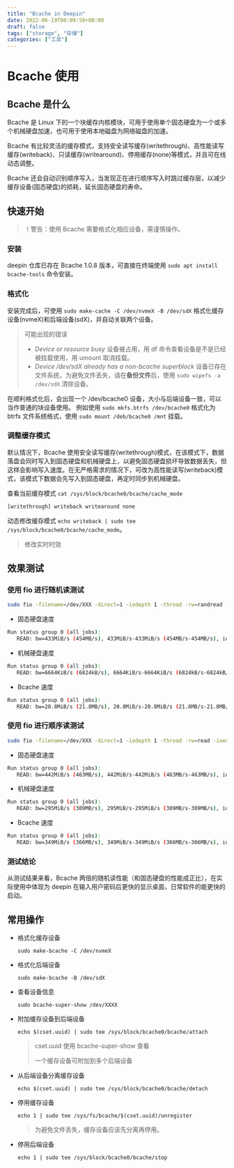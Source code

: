 ```yaml
---
title: "Bcache in Deepin"
date: 2022-06-19T00:09:58+08:00
draft: false
tags: ["storage", "存储"]
categories: ["工具"]
---
```


# Bcache 使用

## Bcache 是什么

Bcache 是 Linux 下的一个块缓存内核模块，可用于使用单个固态硬盘为一个或多个机械硬盘加速，也可用于使用本地磁盘为网络磁盘的加速。

Bcache 有比较灵活的缓存模式，支持安全读写缓存(writethrough)、高性能读写缓存(writeback)、只读缓存(writearound)、停用缓存(none)等模式，并且可在线动态调整。

Bcache 还会自动识别顺序写入，当发现正在进行顺序写入时跳过缓存层，以减少缓存设备(固态硬盘)的损耗，延长固态硬盘的寿命。

## 快速开始

> ！警告：使用 Bcache 需要格式化相应设备，需谨慎操作。

### 安装

deepin 仓库已存在 Bcache 1.0.8 版本，可直接在终端使用 `sudo apt install bcache-tools` 命令安装。

### 格式化

安装完成后，可使用 `sudo make-cache -C /dev/nvmeX -B /dev/sdX` 格式化缓存设备(nvmeX)和后端设备(sdX)，并自动关联两个设备。

> 可能出现的错误
>
> - _Device or resource busy_ 设备被占用，用 df 命令查看设备是不是已经被挂载使用，用 umount 取消挂载。
> - _Device /dev/sdX already has a non-bcache superblock_ 设备已存在文件系统，为避免文件丢失，请在**备份文件**后，使用 `sudo wipefs -a /dev/sdX` 清除设备。

在顺利格式化后，会出现一个 /dev/bcache0 设备，大小与后端设备一致，可以当作普通的块设备使用。
例如使用 `sudo mkfs.btrfs /dev/bcache0` 格式化为 btrfs 文件系统格式，使用 `sudo mount /deb/bcache0 /mnt` 挂载。

### 调整缓存模式

默认情况下，Bcache 使用安全读写缓存(writethrough)模式，在该模式下，数据落盘会同时写入到固态硬盘和机械硬盘上，以避免固态硬盘损坏导致数据丢失，但这样会影响写入速度。在无严格需求的情况下，可改为高性能读写(writeback)模式，该模式下数据会先写入到固态硬盘，再定时同步到机械硬盘。

查看当前缓存模式 `cat /sys/block/bcache0/bcache/cache_mode`

```bash
[writethrough] writeback writearound none
```

动态修改缓存模式 `echo writeback | sudo tee /sys/block/bcache0/bcache/cache_mode`。

> 修改实时时效

## 效果测试

### 使用 fio 进行随机读测试

```bash
sudo fio -filename=/dev/XXX -direct=1 -iodepth 1 -thread -rw=randread -ioengine=psync -bs=16k -size=5G -numjobs=30 -runtime=10 -group_reporting -name=mytest
```

- 固态硬盘速度

```bash
Run status group 0 (all jobs):
   READ: bw=433MiB/s (454MB/s), 433MiB/s-433MiB/s (454MB/s-454MB/s), io=4330MiB (4540MB), run=10002-10002msec
```

- 机械硬盘速度

```bash
Run status group 0 (all jobs):
   READ: bw=6664KiB/s (6824kB/s), 6664KiB/s-6664KiB/s (6824kB/s-6824kB/s), io=65.7MiB (68.9MB), run=10099-10099msec
```

- Bcache 速度

```bash
Run status group 0 (all jobs):
   READ: bw=20.8MiB/s (21.8MB/s), 20.8MiB/s-20.8MiB/s (21.8MB/s-21.8MB/s), io=211MiB (221MB), run=10140-10140msec
```

### 使用 fio 进行顺序读测试

```bash
sudo fio -filename=/dev/XXX -direct=1 -iodepth 1 -thread -rw=read -ioengine=psync -bs=16k -size=5G -numjobs=30 -runtime=8 -group_reporting -name=mytest
```

- 固态硬盘速度

```bash
Run status group 0 (all jobs):
   READ: bw=442MiB/s (463MB/s), 442MiB/s-442MiB/s (463MB/s-463MB/s), io=3536MiB (3707MB), run=8008-8008msec
```

- 机械硬盘速度

```bash
Run status group 0 (all jobs):
   READ: bw=295MiB/s (309MB/s), 295MiB/s-295MiB/s (309MB/s-309MB/s), io=2357MiB (2472MB), run=8002-8002msec
```

- Bcache 速度

```bash
Run status group 0 (all jobs):
   READ: bw=349MiB/s (366MB/s), 349MiB/s-349MiB/s (366MB/s-366MB/s), io=2795MiB (2931MB), run=8002-8002msec
```

### 测试结论

从测试结果来看，Bcache 两倍的随机读性能（和固态硬盘的性能成正比），在实际使用中体现为 deepin 在输入用户密码后更快的显示桌面，日常软件的能更快的启动。

## 常用操作

- 格式化缓存设备

  `sudo make-bcache -C /dev/nvmeX`

- 格式化后端设备

  `sudo make-bcache -B /dev/sdX`

- 查看设备信息

  `sudo bcache-super-show /dev/XXXX`

- 附加缓存设备到后端设备

  `echo $(cset.uuid) | sudo tee /sys/block/bcache0/bcache/attach`

  > cset.uuid 使用 bcache-super-show 查看
  >
  > 一个缓存设备可附加到多个后端设备

- 从后端设备分离缓存设备

  `echo $(cset.uuid) | sudo tee /sys/block/bcache0/bcache/detach`

- 停用缓存设备

  `echo 1 | sudo tee /sys/fs/bcache/$(cset.uuid)/unregister`

  > 为避免文件丢失，缓存设备应该先分离再停用。

- 停用后端设备

  `echo 1 | sudo tee /sys/block/bcache0/bcache/stop`
